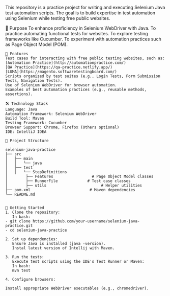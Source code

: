 This repository is a practice project for writing and executing Selenium Java test automation scripts. The goal is to build expertise in test automation using Selenium while testing free public websites.

🚀 Purpose
To enhance proficiency in Selenium WebDriver with Java.
To practice automating functional tests for websites.
To explore testing frameworks like Cucumber.
To experiment with automation practices such as Page Object Model (POM).
~~~~~~~~
🔧 Features
Test cases for interacting with free public testing websites, such as:
[Automation Practice](http://automationpractice.com/)
[QA Practice](https://qa-practice.netlify.app/)
[LUMA](https://magento.softwaretestingboard.com/)
Scripts organized by test suites (e.g., Login Tests, Form Submission Tests, Navigation Tests).
Use of Selenium WebDriver for browser automation.
Examples of best automation practices (e.g., reusable methods, assertions).

🛠️ Technology Stack
Language: Java
Automation Framework: Selenium WebDriver
Build Tool: Maven
Testing Framework: Cucumber
Browser Support: Chrome, Firefox (Others optional)
IDE: IntelliJ IDEA

📁 Project Structure

selenium-java-practice
├── src
│   ├── main
│   │   └── java
│   ├── test
│   │   └── StepDefinitions
│        ├── Features                 # Page Object Model classes
│        ├── RunnerFile             # Test case classes
│        ├── utils                        # Helper utilities
├── pom.xml                          # Maven dependencies
└── README.md


📝 Getting Started
1. Clone the repository:
   In bash:
- git clone https://github.com/your-username/selenium-java-practice.git
- cd selenium-java-practice

2. Set up dependencies:
   Ensure Java is installed (java -version).
   Instal latest version of Intellij with Maven.

3. Run the tests:
   Execute test scripts using the IDE's Test Runner or Maven:
   In bash:
   mvn test

4. Configure browsers:

Install appropriate WebDriver executables (e.g., chromedriver).	